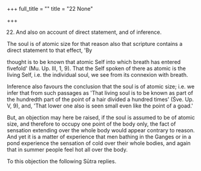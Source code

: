 +++
full_title = ""
title = "22 None"

+++


22. And also on account of direct statement, and of inference.

The soul is of atomic size for that reason also that scripture contains a direct statement to that effect, 'By

thought is to be known that atomic Self into which breath has entered fivefold' (Mu. Up. III, 1, 9). That the Self spoken of there as atomic is the living Self, i.e. the individual soul, we see from its connexion with breath.

Inference also favours the conclusion that the soul is of atomic size; i.e. we infer that from such passages as 'That living soul is to be known as part of the hundredth part of the point of a hair divided a hundred times' (Śve. Up. V, 9), and, 'That lower one also is seen small even like the point of a goad.'

But, an objection may here be raised, if the soul is assumed to be of atomic size, and therefore to occupy one point of the body only, the fact of sensation extending over the whole body would appear contrary to reason. And yet it is a matter of experience that men bathing in the Ganges or in a pond experience the sensation of cold over their whole bodies, and again that in summer people feel hot all over the body.

To this objection the following Sūtra replies.

